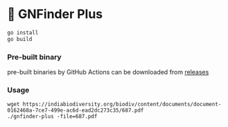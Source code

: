 # 📙 GNFinder Plus

```sh
go install
go build
```

### Pre-built binary

pre-built binaries by GitHub Actions can be downloaded from [releases](https://github.com/harshzalavadiya/gnfinder-plus/releases)

### Usage

```
wget https://indiabiodiversity.org/biodiv/content/documents/document-0162468a-7ce7-499e-ac6d-ead2dc273c35/687.pdf
./gnfinder-plus -file=687.pdf
```
